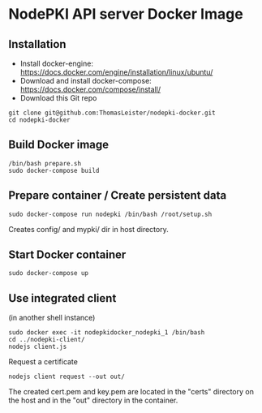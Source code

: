 # NodePKI API server Docker Image

## Installation

* Install docker-engine: https://docs.docker.com/engine/installation/linux/ubuntu/
* Download and install docker-compose: https://docs.docker.com/compose/install/
* Download this Git repo

```
git clone git@github.com:ThomasLeister/nodepki-docker.git
cd nodepki-docker
```

## Build Docker image

    /bin/bash prepare.sh
    sudo docker-compose build

## Prepare container / Create persistent data

    sudo docker-compose run nodepki /bin/bash /root/setup.sh

Creates config/ and mypki/ dir in host directory.

## Start Docker container

    sudo docker-compose up


## Use integrated client

(in another shell instance)

    sudo docker exec -it nodepkidocker_nodepki_1 /bin/bash
    cd ../nodepki-client/
    nodejs client.js

Request a certificate

    nodejs client request --out out/

The created cert.pem and key.pem are located in the "certs" directory on the host and in the "out" directory in the container.
